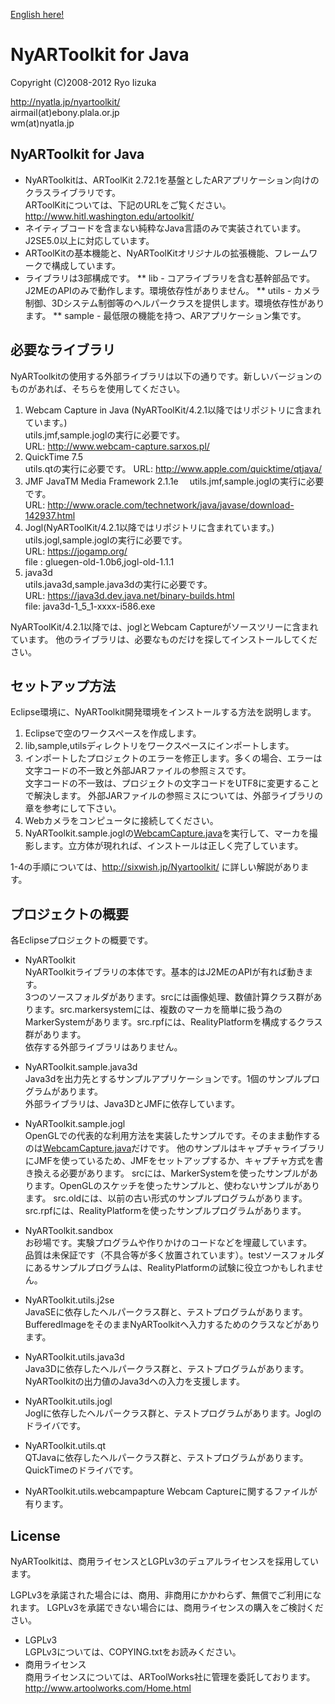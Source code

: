 [English here!](README.EN.md "")

# NyARToolkit for Java

Copyright (C)2008-2012 Ryo Iizuka

http://nyatla.jp/nyartoolkit/  
airmail(at)ebony.plala.or.jp  
wm(at)nyatla.jp  



## NyARToolkit for Java

* NyARToolkitは、ARToolKit 2.72.1を基盤としたARアプリケーション向けのクラスライブラリです。  
ARToolKitについては、下記のURLをご覧ください。   
http://www.hitl.washington.edu/artoolkit/
* ネイティブコードを含まない純粋なJava言語のみで実装されています。J2SE5.0以上に対応しています。
* ARToolKitの基本機能と、NyARToolKitオリジナルの拡張機能、フレームワークで構成しています。
* ライブラリは3部構成です。
 ** lib - コアライブラリを含む基幹部品です。J2MEのAPIのみで動作します。環境依存性がありません。
 ** utils - カメラ制御、3Dシステム制御等のヘルパークラスを提供します。環境依存性があります。
 ** sample - 最低限の機能を持つ、ARアプリケーション集です。


## 必要なライブラリ
NyARToolkitの使用する外部ライブラリは以下の通りです。新しいバージョンのものがあれば、そちらを使用してください。


1. Webcam Capture in Java (NyARToolKit/4.2.1以降ではリポジトリに含まれています。)  
utils.jmf,sample.joglの実行に必要です。  
URL: http://www.webcam-capture.sarxos.pl/  
2. QuickTime 7.5  
utils.qtの実行に必要です。
URL: http://www.apple.com/quicktime/qtjava/
3. JMF JavaTM Media Framework 2.1.1e　
utils.jmf,sample.joglの実行に必要です。  
URL: http://www.oracle.com/technetwork/java/javase/download-142937.html
4. Jogl(NyARToolKit/4.2.1以降ではリポジトリに含まれています。)  
utils.jogl,sample.joglの実行に必要です。  
URL: https://jogamp.org/  
file   : gluegen-old-1.0b6,jogl-old-1.1.1  
5. java3d  
utils.java3d,sample.java3dの実行に必要です。  
URL: https://java3d.dev.java.net/binary-builds.html  
file:    java3d-1_5_1-xxxx-i586.exe

NyARToolKit/4.2.1以降では、joglとWebcam Captureがソースツリーに含まれています。
他のライブラリは、必要なものだけを探してインストールしてください。



## セットアップ方法

Eclipse環境に、NyARToolkit開発環境をインストールする方法を説明します。


1. Eclipseで空のワークスペースを作成します。
2. lib,sample,utilsディレクトリをワークスペースにインポートします。
3. インポートしたプロジェクトのエラーを修正します。多くの場合、エラーは文字コードの不一致と外部JARファイルの参照ミスです。  
文字コードの不一致は、プロジェクトの文字コードをUTF8に変更することで解決します。
外部JARファイルの参照ミスについては、外部ライブラリの章を参考にして下さい。
4. Webカメラをコンピュータに接続してください。
5. NyARToolkit.sample.joglの[WebcamCapture.java](https://github.com/nyatla/NyARToolkit/blob/master/sample/jogl/src/jp/nyatla/nyartoolkit/jogl/sample/sketch/webcamcapture/WebCamSample.java)を実行して、マーカを撮影します。立方体が現れれば、インストールは正しく完了しています。

1-4の手順については、http://sixwish.jp/Nyartoolkit/ に詳しい解説があります。

## プロジェクトの概要

各Eclipseプロジェクトの概要です。

* NyARToolkit  
NyARToolkitライブラリの本体です。基本的はJ2MEのAPIが有れば動きます。  
3つのソースフォルダがあります。srcには画像処理、数値計算クラス群があります。src.markersystemには、複数のマーカを簡単に扱う為のMarkerSystemがあります。src.rpfには、RealityPlatformを構成するクラス群があります。  
依存する外部ライブラリはありません。

* NyARToolkit.sample.java3d  
Java3dを出力先とするサンプルアプリケーションです。1個のサンプルプログラムがあります。  
外部ライブラリは、Java3DとJMFに依存しています。
* NyARToolkit.sample.jogl  
OpenGLでの代表的な利用方法を実装したサンプルです。そのまま動作するのは[WebcamCapture.java](https://github.com/nyatla/NyARToolkit/blob/master/sample/jogl/src/jp/nyatla/nyartoolkit/jogl/sample/sketch/webcamcapture/WebCamSample.java)だけです。
他のサンプルはキャプチャライブラリにJMFを使っているため、JMFをセットアップするか、キャプチャ方式を書き換える必要があります。
srcには、MarkerSystemを使ったサンプルがあります。OpenGLのスケッチを使ったサンプルと、使わないサンプルがあります。
src.oldには、以前の古い形式のサンプルプログラムがあります。
src.rpfには、RealityPlatformを使ったサンプルプログラムがあります。

* NyARToolkit.sandbox  
お砂場です。実験プログラムや作りかけのコードなどを埋蔵しています。  
品質は未保証です（不具合等が多く放置されています）。testソースフォルダにあるサンプルプログラムは、RealityPlatformの試験に役立つかもしれません。
* NyARToolkit.utils.j2se  
JavaSEに依存したヘルパークラス群と、テストプログラムがあります。  
BufferedImageをそのままNyARToolkitへ入力するためのクラスなどがあります。
* NyARToolkit.utils.java3d  
Java3Dに依存したヘルパークラス群と、テストプログラムがあります。  
NyARToolkitの出力値のJava3dへの入力を支援します。
* NyARToolkit.utils.jogl  
Joglに依存したヘルパークラス群と、テストプログラムがあります。Joglのドライバです。
* NyARToolkit.utils.qt  
QTJavaに依存したヘルパークラス群と、テストプログラムがあります。  
QuickTimeのドライバです。
* NyARToolkit.utils.webcampapture
Webcam Captureに関するファイルが有ります。




## License
NyARToolkitは、商用ライセンスとLGPLv3のデュアルライセンスを採用しています。

LGPLv3を承諾された場合には、商用、非商用にかかわらず、無償でご利用になれます。
LGPLv3を承諾できない場合には、商用ライセンスの購入をご検討ください。

* LGPLv3  
LGPLv3については、COPYING.txtをお読みください。
* 商用ライセンス  
商用ライセンスについては、ARToolWorks社に管理を委託しております。http://www.artoolworks.com/Home.html
